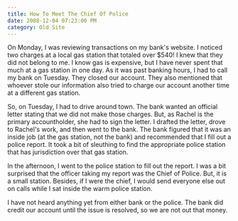 ```yaml
---
title: How To Meet The Chief Of Police
date: 2008-12-04 07:23:00 PM
category: Old Site
---
```


On Monday, I was reviewing transactions on my bank's website. I noticed two charges at a local gas station that totaled over $540! I knew that they did not belong to me. I know gas is expensive, but I have never spent that much at a gas station in one day. As it was past banking hours, I had to call my bank on Tuesday. They closed our account. They also mentioned that whoever stole our information also tried to charge our account another time at a different gas station.

So, on Tuesday, I had to drive around town. The bank wanted an official letter stating that we did not make those charges. But, as Rachel is the primary accountholder, she had to sign the letter. I drafted the letter, drove to Rachel's work, and then went to the bank. The bank figured that it was an inside job (at the gas station, not the bank) and recommended that I fill out a police report. It took a bit of sleuthing to find the appropriate police station that has jurisdiction over that gas station.

In the afternoon, I went to the police station to fill out the report. I was a bit surprised that the officer taking my report was the Chief of Police. But, it is a small station. Besides, if I were the chief, I would send everyone else out on calls while I sat inside the warm police station.

I have not heard anything yet from either bank or the police. The bank did credit our account until the issue is resolved, so we are not out that money.
